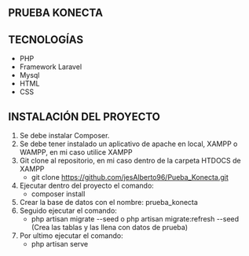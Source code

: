 

## PRUEBA KONECTA

## TECNOLOGÍAS

- PHP
- Framework Laravel
- Mysql
- HTML
- CSS

## INSTALACIÓN DEL PROYECTO

1. Se debe instalar Composer.
2. Se debe tener instalado un aplicativo de apache en local, XAMPP o WAMPP, en mi caso utilice XAMPP
3. Git clone al repositorio, en mi caso dentro de la carpeta HTDOCS de XAMPP
    - git clone https://github.com/jesAlberto96/Pueba_Konecta.git
4. Ejecutar dentro del proyecto el comando:
    - composer install
5. Crear la base de datos con el nombre: prueba_konecta
6. Seguido ejecutar el comando:
    - php artisan migrate --seed o php artisan migrate:refresh --seed (Crea las tablas y las llena con datos de prueba)
7. Por ultimo ejecutar el comando:
    - php artisan serve
